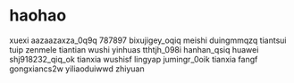 # haohao
xuexi
aazaazaxza_0q9q
787897
bixujigey_oqiq
meishi
duingmmqzq
tiantsui
tuip
zenmele
tiantian
wushi
yinhuas
tthtjh_098i
hanhan_qsiq
huawei
shj918232_qiq_ok
tianxia
wushisf
lingyap
jumingr_0oik
tianxia
fangf
gongxiancs2w
yiliaoduiwwd
zhiyuan
